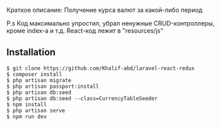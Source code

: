 Краткое описание:
Получение курса валют за какой-либо период

P.s Код максимально упростил, убрал ненужные CRUD-контроллеры, кроме index-a и т.д.
React-код лежит в "resources/js"


## Installation


```
$ git clone https://github.com/Khalif-abd/laravel-react-redux
$ composer install
$ php artisan migrate
$ php artisan passport:install
$ php artisan db:seed
$ php artisan db:seed --class=CurrencyTableSeeder
$ npm install
$ php artisan serve 
$ npm run dev 

```
